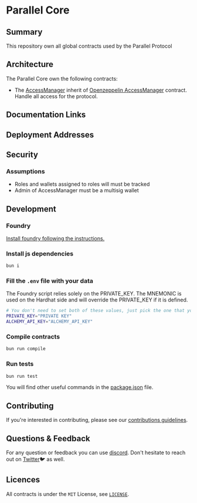 # Parallel Core

## Summary

This repository own all global contracts used by the Parallel Protocol

## Architecture

The Parallel Core own the following contracts:

- The [AccessManager](./contracts/access/AccessManager.sol) inherit of
  [Openzeppelin AccessManager](https://github.com/OpenZeppelin/openzeppelin-contracts/blob/master/contracts/access/manager/AccessManager.sol)
  contract. Handle all access for the protocol.

## Documentation Links

## Deployment Addresses

## Security

### Assumptions

- Roles and wallets assigned to roles will must be tracked
- Admin of AccessManager must be a multisig wallet

## Development

### Foundry

[Install foundry following the instructions.](https://book.getfoundry.sh/getting-started/installation)

### Install js dependencies

```bash
bun i
```

### Fill the `.env` file with your data

The Foundry script relies solely on the PRIVATE_KEY. The MNEMONIC is used on the Hardhat side and will override the
PRIVATE_KEY if it is defined.

```bash
# You don't need to set both of these values, just pick the one that you prefer and set that one
PRIVATE_KEY="PRIVATE KEY"
ALCHEMY_API_KEY="ALCHEMY_API_KEY"
```

### Compile contracts

```bash
bun run compile
```

### Run tests

```bash
bun run test
```

You will find other useful commands in the [package.json](./package.json) file.

## Contributing

If you're interested in contributing, please see our [contributions guidelines](./CONTRIBUTING.md).

## Questions & Feedback

For any question or feedback you can use [discord](https://discord.com/invite/mimodao). Don't hesitate to reach out on
[Twitter](https://twitter.com/mimo_labs)🐦 as well.

## Licences

All contracts is under the `MIT` License, see [`LICENSE`](./LICENSE).

